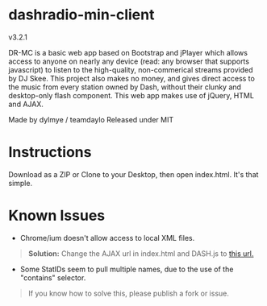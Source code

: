 dashradio-min-client
====================
v3.2.1

DR-MC is a basic web app based on Bootstrap and jPlayer which allows access to anyone on nearly any device (read: any browser that supports javascript) to listen to the high-quality, non-commerical streams provided by DJ Skee. This project also makes no money, and gives direct access to the music from every station owned by Dash, without their clunky and desktop-only flash component. This web app makes use of jQuery, HTML and AJAX.

Made by dylmye / teamdaylo
Released under MIT

Instructions
====================
Download as a ZIP or Clone to your Desktop, then open index.html. It's that simple.

Known Issues
====================
* Chrome/ium doesn't allow access to local XML files.

> **Solution:** Change the AJAX url in index.html and DASH.js to
[this url.](https://dylmye.github.io/dashradio-min-client/allStations.xml)

* Some StatIDs seem to pull multiple names, due to the use of the "contains" selector.

> If you know how to solve this, please publish a fork or issue.
